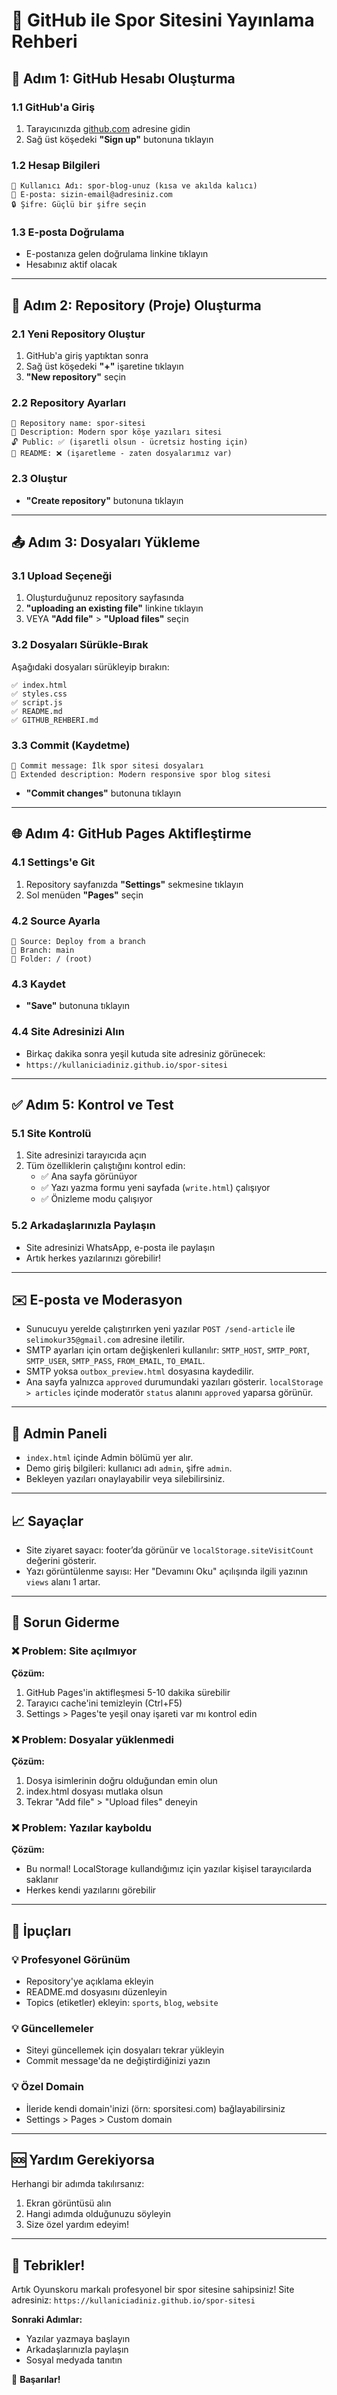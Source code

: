 # 🚀 GitHub ile Spor Sitesini Yayınlama Rehberi

## 📝 Adım 1: GitHub Hesabı Oluşturma

### 1.1 GitHub'a Giriş
1. Tarayıcınızda [github.com](https://github.com) adresine gidin
2. Sağ üst köşedeki **"Sign up"** butonuna tıklayın

### 1.2 Hesap Bilgileri
```
👤 Kullanıcı Adı: spor-blog-unuz (kısa ve akılda kalıcı)
📧 E-posta: sizin-email@adresiniz.com
🔒 Şifre: Güçlü bir şifre seçin
```

### 1.3 E-posta Doğrulama
- E-postanıza gelen doğrulama linkine tıklayın
- Hesabınız aktif olacak

---

## 📁 Adım 2: Repository (Proje) Oluşturma

### 2.1 Yeni Repository Oluştur
1. GitHub'a giriş yaptıktan sonra
2. Sağ üst köşedeki **"+"** işaretine tıklayın
3. **"New repository"** seçin

### 2.2 Repository Ayarları
```
📛 Repository name: spor-sitesi
📝 Description: Modern spor köşe yazıları sitesi
🔓 Public: ✅ (işaretli olsun - ücretsiz hosting için)
📄 README: ❌ (işaretleme - zaten dosyalarımız var)
```

### 2.3 Oluştur
- **"Create repository"** butonuna tıklayın

---

## 📤 Adım 3: Dosyaları Yükleme

### 3.1 Upload Seçeneği
1. Oluşturduğunuz repository sayfasında
2. **"uploading an existing file"** linkine tıklayın
3. VEYA **"Add file"** > **"Upload files"** seçin

### 3.2 Dosyaları Sürükle-Bırak
Aşağıdaki dosyaları sürükleyip bırakın:
```
✅ index.html
✅ styles.css  
✅ script.js
✅ README.md
✅ GITHUB_REHBERI.md
```

### 3.3 Commit (Kaydetme)
```
📝 Commit message: İlk spor sitesi dosyaları
📝 Extended description: Modern responsive spor blog sitesi
```

- **"Commit changes"** butonuna tıklayın

---

## 🌐 Adım 4: GitHub Pages Aktifleştirme

### 4.1 Settings'e Git
1. Repository sayfanızda **"Settings"** sekmesine tıklayın
2. Sol menüden **"Pages"** seçin

### 4.2 Source Ayarla
```
📂 Source: Deploy from a branch
🌿 Branch: main
📁 Folder: / (root)
```

### 4.3 Kaydet
- **"Save"** butonuna tıklayın

### 4.4 Site Adresinizi Alın
- Birkaç dakika sonra yeşil kutuda site adresiniz görünecek:
- `https://kullaniciadiniz.github.io/spor-sitesi`

---

## ✅ Adım 5: Kontrol ve Test

### 5.1 Site Kontrolü
1. Site adresinizi tarayıcıda açın
2. Tüm özelliklerin çalıştığını kontrol edin:
   - ✅ Ana sayfa görünüyor
   - ✅ Yazı yazma formu yeni sayfada (`write.html`) çalışıyor
   - ✅ Önizleme modu çalışıyor

### 5.2 Arkadaşlarınızla Paylaşın
- Site adresinizi WhatsApp, e-posta ile paylaşın
- Artık herkes yazılarınızı görebilir!

---

## ✉️ E-posta ve Moderasyon
- Sunucuyu yerelde çalıştırırken yeni yazılar `POST /send-article` ile `selimokur35@gmail.com` adresine iletilir.
- SMTP ayarları için ortam değişkenleri kullanılır: `SMTP_HOST`, `SMTP_PORT`, `SMTP_USER`, `SMTP_PASS`, `FROM_EMAIL`, `TO_EMAIL`.
- SMTP yoksa `outbox_preview.html` dosyasına kaydedilir.
- Ana sayfa yalnızca `approved` durumundaki yazıları gösterir. `localStorage > articles` içinde moderatör `status` alanını `approved` yaparsa görünür.

---

## 🔐 Admin Paneli
- `index.html` içinde Admin bölümü yer alır.
- Demo giriş bilgileri: kullanıcı adı `admin`, şifre `admin`.
- Bekleyen yazıları onaylayabilir veya silebilirsiniz.

---

## 📈 Sayaçlar
- Site ziyaret sayacı: footer’da görünür ve `localStorage.siteVisitCount` değerini gösterir.
- Yazı görüntülenme sayısı: Her "Devamını Oku" açılışında ilgili yazının `views` alanı 1 artar.

---

## 🔧 Sorun Giderme

### ❌ Problem: Site açılmıyor
**Çözüm:**
1. GitHub Pages'in aktifleşmesi 5-10 dakika sürebilir
2. Tarayıcı cache'ini temizleyin (Ctrl+F5)
3. Settings > Pages'te yeşil onay işareti var mı kontrol edin

### ❌ Problem: Dosyalar yüklenmedi
**Çözüm:**
1. Dosya isimlerinin doğru olduğundan emin olun
2. index.html dosyası mutlaka olsun
3. Tekrar "Add file" > "Upload files" deneyin

### ❌ Problem: Yazılar kayboldu
**Çözüm:**
- Bu normal! LocalStorage kullandığımız için yazılar kişisel tarayıcılarda saklanır
- Herkes kendi yazılarını görebilir

---

## 🎯 İpuçları

### 💡 Profesyonel Görünüm
- Repository'ye açıklama ekleyin
- README.md dosyasını düzenleyin
- Topics (etiketler) ekleyin: `sports`, `blog`, `website`

### 💡 Güncellemeler
- Siteyi güncellemek için dosyaları tekrar yükleyin
- Commit message'da ne değiştirdiğinizi yazın

### 💡 Özel Domain
- İleride kendi domain'inizi (örn: sporsitesi.com) bağlayabilirsiniz
- Settings > Pages > Custom domain

---

## 🆘 Yardım Gerekiyorsa

Herhangi bir adımda takılırsanız:
1. Ekran görüntüsü alın
2. Hangi adımda olduğunuzu söyleyin
3. Size özel yardım edeyim!

---

## 🎉 Tebrikler!

Artık Oyunskoru markalı profesyonel bir spor sitesine sahipsiniz! 
Site adresiniz: `https://kullaniciadiniz.github.io/spor-sitesi`

**Sonraki Adımlar:**
- Yazılar yazmaya başlayın
- Arkadaşlarınızla paylaşın
- Sosyal medyada tanıtın

🚀 **Başarılar!**
